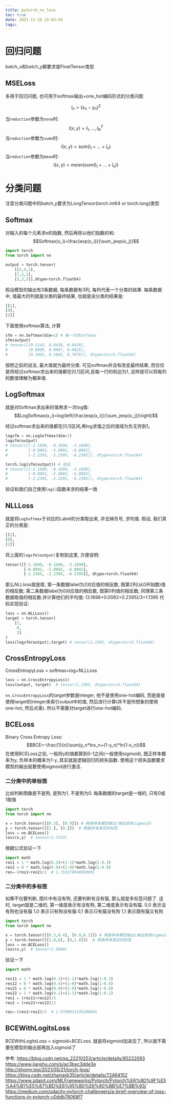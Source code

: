 ```yaml
---
title: pytorch_nn_loss
toc: true
date: 2021-11-26 22:03:54
tags:
---
```




# 回归问题
batch_x和batch_y都要求是FloatTensor类型

## MSELoss
多用于回归问题, 也可用于softmax输出+one_hot编码形式的分类问题

$$l_n=(x_n-y_n)^2$$

当`reduction`参数为`none`时:
$$l(x,y)={l_1,...,l_N}^T$$
当`reduction`参数为`sumn`时:
$$l(x,y)=sum(l_1+...+l_n)$$
当`reduction`参数为`mean`时:
$$l(x,y)=mean(sum(l_1+...+l_n))$$

# 分类问题
注意分类问题中的batch_y要求为LongTensor(torch.int64 or torch.long)类型


## Softmax
对输入的每个元素求e的指数, 然后再除以他们指数的和:
$$Softmax(x_i)=\frac{exp(x_i)}{\sum_jexp(x_j)}$$

```python
import torch
from torch import nn

output = torch.tensor(
    [[2,4,1],
    [7,2,1],
    [3,3,5]],dtype=torch.float64)
```
假设模型的输出有3条数据, 每条数据有3列, 每列代表一个分类的结果. 每条数据中, 值最大的列就是分类的最终结果, 也就是说分类的结果是:
```python
[[1],
[0],
[2]]
```
下面使用softmax算法, 计算
```python
sfm = nn.Softmax(dim=1) # 每一行求softmax
sfm(output)
# tensor([[0.1142, 0.8438, 0.0420],
#         [0.9909, 0.0067, 0.0025],
#         [0.1065, 0.1065, 0.7870]], dtype=torch.float64)
```
按照之前的说法, 最大值就为最终分类. 可见softmax并没有改变最终结果, 而仅仅是将经过softmax求出来的值都在[0,1]区间,且每一行的和边为1, 这样就可以将每列的数值理解为概率值.





## LogSoftmax
就是对Softmax求出来的值再求一次log值:
$$LogSoftmax(x_i)=log\left(\frac{exp(x_i)}{\sum_jexp(x_j)}\right)$$

经过softmax求出来的值都在[0,1]区间,再log求值之后的值域为负无穷到1。

```python
logsfm = nn.LogSoftmax(dim=1)
logsfm(output)
# tensor([[-2.1698, -0.1698, -3.1698],
#         [-0.0092, -5.0092, -6.0092],
#         [-2.2395, -2.2395, -0.2395]], dtype=torch.float64)

torch.log(sfm(output)) # 验证
# tensor([[-2.1698, -0.1698, -3.1698],
#         [-0.0092, -5.0092, -6.0092],
#         [-2.2395, -2.2395, -0.2395]], dtype=torch.float64)
```
验证和我们自己使用`log()`函数来求的结果一致



## NLLLoss
就是将`LogSoftmax`于对应的Label的分类取出来, 并去掉负号, 求均值.
假设, 我们真正的分类是:
```python
[[2],
[0],
[2]]
```

将上面的`logsfm(output)`复制到这里, 方便说明:
```python
tensor([[-2.1698, -0.1698, -3.1698],
        [-0.0092, -5.0092, -6.0092],
        [-2.2395, -2.2395, -0.2395]], dtype=torch.float64)
```


那么NLLloss就是取, 第一条数据label为2对应值的相反数, 既第2列(从0开始数)值的相反数; 第二条数据label为0对应值的相反数, 既第0列值的相反数; 同理第三条数据取值的相反数.并计算他们的平均值:
(3.1698+0.0092+0.2395)/3=1.1395
代码实现验证:
```python
loss = nn.NLLLoss()
target = torch.tensor(
    [2,
     0,
     2]
)
loss(logsfm(output),target) # tensor(1.1395, dtype=torch.float64)
```


## CrossEntropyLoss
CrossEntropyLoss = softmax+log+NLLLoss

```python
loss = nn.CrossEntropyLoss()
loss(output, target)  # tensor(1.1395, dtype=torch.float64)
```

`nn.CrossEntropyLoss`的target参数是integer, 他不是使用one-hot编码, 而是直接使用target的integer来索引output中的值, 然后进行计算(并不是所想象的使用one-hot, 然后点乘). 所以不需要对target进行one-hot编码.


## BCELoss
Binary Cross Entropy Loss:
$$BCE=-\frac{1}{n}\sum(y_n*lnx_n+(1-y_n)*ln(1-x_n))$$
在使用BCELoss之前, 一般将y的值都算到0-1之间(一般使用sigmoid), 既正样本概率为y, 负样本的概率为1-y, 其实就是逻辑回归的损失函数.
使用这个损失函数要求模型的输出层要使用sigmoid进行激活.


### 二分类中的单标签
比如判断图像是不是狗, 是狗为1, 不是狗为0. 每条数据的target是一维的, 只有0或1取值

```python
import torch
from torch import nn

x = torch.tensor([[0.3], [0.9]]) # 两条样本模型输出(输出层有sigmoid)
y = torch.tensor([[1.], [0.]])  # 两条样本真实的标签
loss = nn.BCELoss()
loss(x,y)  # tensor(1.7533)
```
根据公式验证一下

```python
import math
res1 = 1 * math.log(0.3)+(1-1)*math.log(1-0.3)
res2 = 0 * math.log(0.9)+(1-0)*math.log(1-0.9)
res=-(res1+res2)/2  # 1.753278948659991
```

### 二分类中的多标签
如果不仅要判断, 图片中有没有狗, 还要判断有没有猫, 那么就是多标签问题了. 这时, target就是二维的, 第一维度表示有没有狗, 第二维度表示有没有猫.
0,0 表示没有狗也没有猫
1,0 表示只有狗没有猫
0,1 表示只有猫没有狗
1,1 表示既有猫又有狗


```python
import torch
from torch import nn

x = torch.tensor([[0.3,0.4], [0.9,0.1]]) # 两条样本模型输出(输出层有sigmoid)
y = torch.tensor([[1.0,0], [0,1.0]])  # 两条样本真实的标签
loss = nn.BCELoss()
loss(x,y)  # tensor(1.5800)
```
验证一下
```python
import math

res11 = 1 * math.log(0.3)+(1-1)*math.log(1-0.3)
res12 = 0 * math.log(0.4)+(1-0)*math.log(1-0.4)
res21 = 0 * math.log(0.9)+(1-0)*math.log(1-0.9)
res22 = 1 * math.log(0.1)+(1-1)*math.log(1-0.1)
res1 = (res11+res12)/2
res2 = (res21+res22)/2

res=-(res1+res2)/2  # 1.5799921535200045
```


## BCEWithLogitsLoss
BCEWithLogitsLoss = sigmoid+BCELoss. 就是将sigmoid加进去了, 所以就不需要在模型的输出层再加入sigmoid了





参考:
https://blog.csdn.net/qq_22210253/article/details/85222093
https://www.jianshu.com/p/ac3bec3dde3e
http://shomy.top/2021/05/21/torch-loss/
https://blog.csdn.net/zhangxb35/article/details/72464152
https://www.zdaiot.com/MLFrameworks/Pytorch/Pytorch%E6%8D%9F%E5%A4%B1%E5%87%BD%E6%95%B0%E6%80%BB%E7%BB%93/
https://medium.com/udacity-pytorch-challengers/a-brief-overview-of-loss-functions-in-pytorch-c0ddb78068f7